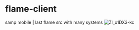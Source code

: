 # flame-client
samp mobile  | last flame src with many systems
![Zl_o1DX3-kc](https://github.com/tendensy/flame-client/assets/130832390/d7feed48-bb11-445b-bf35-40fede592157)
